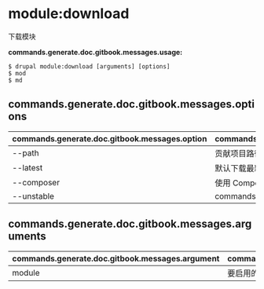 # module:download
下载模块

**commands.generate.doc.gitbook.messages.usage:**
```
$ drupal module:download [arguments] [options]
$ mod  
$ md  
```

## commands.generate.doc.gitbook.messages.options
commands.generate.doc.gitbook.messages.option | commands.generate.doc.gitbook.messages.details
-------|-------------
--path | 贡献项目路径
--latest | 默认下载最新版本
--composer | 使用 Composer 下载模块
--unstable | commands.module.install.options.unstable

## commands.generate.doc.gitbook.messages.arguments
commands.generate.doc.gitbook.messages.argument | commands.generate.doc.gitbook.messages.details
---------|-------------
module | 要启用的模块之间用空格隔开
